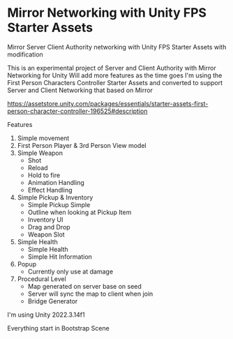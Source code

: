 # Mirror Networking with Unity FPS Starter Assets
Mirror Server Client Authority networking with Unity FPS Starter Assets with modification

This is an experimental project of Server and Client Authority with Mirror Networking for Unity
Will add more features as the time goes
I'm using the First Person Characters Controller Starter Assets and converted to support Server and Client Networking that based on Mirror

https://assetstore.unity.com/packages/essentials/starter-assets-first-person-character-controller-196525#description

Features
1. Simple movement
2. First Person Player & 3rd Person View model
3. Simple Weapon
    - Shot
    - Reload
    - Hold to fire
    - Animation Handling
    - Effect Handling
4. Simple Pickup & Inventory
    - Simple Pickup Simple 
    - Outline when looking at Pickup Item
    - Inventory UI 
    - Drag and Drop
    - Weapon Slot
5. Simple Health
    - Simple Health
    - Simple Hit Information
6. Popup
    - Currently only use at damage
7. Procedural Level
    - Map generated on server base on seed
    - Server will sync the map to client when join
    - Bridge Generator

I'm using Unity 2022.3.14f1

Everything start in Bootstrap Scene
